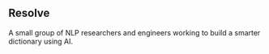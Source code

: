 ## Resolve

A small group of NLP researchers and engineers working to build a smarter dictionary using AI. 
